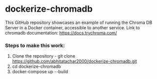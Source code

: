 # dockerize-chromadb
This GitHub repository showcases an example of running the Chroma DB Server in a Docker container, accessible to another service. Link to chromadb documentation: https://docs.trychroma.com/


### Steps to make this work:
1. Clone the repository - git clone https://github.com/abhitatachar2000/dockerize-chromadb.git
2. cd dockerize-chromadb
3. docker-compose up --build
